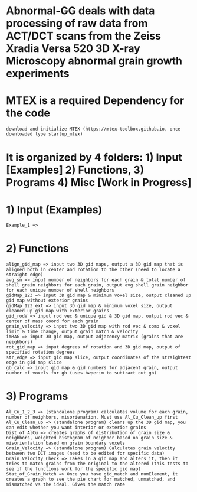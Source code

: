 # Abnormal-GG deals with data processing of raw data from ACT/DCT scans from the Zeiss Xradia Versa 520 3D X-ray Microscopy abnormal grain growth experiments
# MTEX is a required Dependency for the code
    download and initialize MTEX (https://mtex-toolbox.github.io, once downloaded type startup_mtex)
# It is organized by 4 folders: 1) Input [Examples] 2) Functions, 3) Programs 4) Misc [Work in Progress]
  # 1) Input (Examples)
    Example_1 =>
  # 2) Functions
    align_gid_map => input two 3D gid maps, output a 3D gid map that is aligned both in center and rotation to the other (need to locate a straight edge)
    avg_sn => input number of neighbors for each grain & total number of shell grain neighbors for each grain, output avg shell grain neighbor for each unique number of shell neighbors
    gidMap_123 => input 3D gid map & minimum voxel size, output cleaned up gid map without exterior grains
    gidMap_123_ext => input 3D gid map & minimum voxel size, output cleaned up gid map with exterior grains
    gid_rodV => input rod vec & unique gid & 3D gid map, output rod vec & center of mass coord for each grain
    grain_velocity => input two 3D gid map with rod vec & comp & voxel limit & time change, output grain match & velocity
    imRAG => input 3D gid map, output adjacency matrix (grains that are neighbors)
    rot_gid_map => input degrees of rotation and 3D gid map, output of specified rotation degrees
    str_edge => input gid map slice, output coordinates of the straightest edge in gid map slice
    gb_calc => input gid map & gid numbers for adjacent grain, output number of voxels for gb (uses bwperim to subtract out gb)
  # 3) Programs
    Al_Cu_1_2_3 => (standalone program) calculates volume for each grain, number of neighbors, misorienation. Must use Al_Cu_Clean_up first
    Al_Cu_Clean_up => (standalone program) cleans up the 3D gid map, you can edit whether you want interior or exterior grains
    Dist_of_AlCu => creates graphs of distribution of grain size & neighbors, weighted histogram of neighbor based on grain size & misorientation based on grain boundary voxels
    Grain_Velocity => (standalone program) Calculates grain velocity between two DCT images (need to be edited for specific data)
    Grain_Velocity_Check => Takes in a gid map and alters it, then it tries to match grains from the original to the altered (this tests to see if the functions work for the specific gid map)
    Stat_of_Grain_Match => Once you have gid_match and numElement, it creates a graph to see the pie chart for matched, unmatched, and mismatched vs the ideal. Gives the match rate
